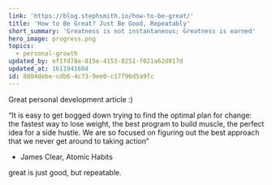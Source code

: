 ```yaml
---
link: 'https://blog.stephsmith.io/how-to-be-great/'
title: 'How to Be Great? Just Be Good, Repeatably'
short_summary: 'Greatness is not instantaneous; Greatness is earned'
hero_image: progress.png
topics:
  - personal-growth
updated_by: ef1fd78e-815e-4153-8251-f021a62d917d
updated_at: 1611941604
id: 8804debe-cdb6-4c73-9ee0-c17f96d5a9fc
---
```

Great personal development article :)

“It is easy to get bogged down trying to find the optimal plan for change: the fastest way to lose weight, the best program to build muscle, the perfect idea for a side hustle. We are so focused on figuring out the best approach that we never get around to taking action” 

- James Clear, Atomic Habits


great is just good, but repeatable.